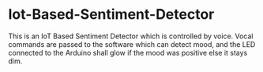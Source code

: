 # Iot-Based-Sentiment-Detector

This is an IoT Based Sentiment Detector which is controlled by voice. Vocal commands are passed to the software which can detect mood, and the LED connected to the Arduino shall glow if the mood was positive else it stays dim.
